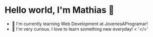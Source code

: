 # Hello world, I'm Mathias 👋
- 🌱 I'm currently learning Web Development at JovenesAProgramar! 
- 🦾 I'm very curious. I love to learn something new everyday!
< '</>'
<!--
**na7hk3r/na7hk3r** is a ✨ _special_ ✨ repository because its `README.md` (this file) appears on your GitHub profile.

Here are some ideas to get you started:

- 🔭 I’m currently working on ...
- 🌱 I’m currently learning ...
- 👯 I’m looking to collaborate on ...
- 🤔 I’m looking for help with ...
- 💬 Ask me about ...
- 📫 How to reach me: ...
- 😄 Pronouns: ...
- ⚡ Fun fact: ...
-->
